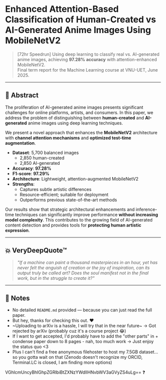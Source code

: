 # Enhanced Attention-Based Classification of Human-Created vs AI-Generated Anime Images Using MobileNetV2

> [72hr Speedrun] Using deep learning to classify real vs. AI-generated anime images, achieving **97.28% accuracy** with attention-enhanced MobileNetV2.  
> Final term report for the Machine Learning course at VNU-UET, June 2025.

---

## 🧠 Abstract

The proliferation of AI-generated anime images presents significant challenges for online platforms, artists, and consumers. In this paper, we address the problem of distinguishing between **human-created** and **AI-generated** anime images using deep learning techniques.

We present a novel approach that enhances the **MobileNetV2** architecture with **channel attention mechanisms** and **optimized test-time augmentation**.

- **Dataset**: 5,700 balanced images  
  - 2,850 human-created  
  - 2,850 AI-generated  
- **Accuracy**: **97.28%**
- **F1-score**: **97.29%**
- **Architecture**: Lightweight, attention-augmented MobileNetV2
- **Strengths**:
  - Captures subtle artistic differences
  - Resource-efficient; suitable for deployment
  - Outperforms previous state-of-the-art methods

Our results show that strategic architectural enhancements and inference-time techniques can significantly improve performance **without increasing model complexity**. This contributes to the growing field of AI-generated content detection and provides tools for **protecting human artistic expression**.

---

## 💥 VeryDeepQuote™

> _"If a machine can paint a thousand masterpieces in an hour, yet has never felt the anguish of creation or the joy of inspiration, can its output truly be called art? Does the soul manifest not in the final work, but in the struggle to create it?"_

---

## 📝 Notes

- No detailed `README.md` provided — because you can just read the full paper.
- But hey, thanks for checking this out. ❤️
- ~Uploading to arXiv is a hassle, I will try that in the near future~ -> Got rejected by arXiv (probably cuz it's a course project 😂)
- If I want to get accepted, I'd probably have to add the "other parts" in + condense paper down to 8 pages - nah, too much work -> Just enjoy the status quo <3
- Plus I can't find a free anonymous filehoster to host my 7.5GB dataset... so you gotta wait on that (Zenodo doesn't recognize my ORCID, Terminal.LC is closed, I am finding more options)
  
VGhlcmUncyBhIGhpZGRlbiBtZXNzYWdlIHNvbWV3aGVyZS4uLg== ❓

<!-- You know, if only my instructor gave me this assignment for 10 weeks instead of 2, I would've done a much better job...
Imagine having to finish 4 deadlines of 4 different courses in that 2 weeks...
So yea, really sorry if you find my project shoddy 😭
What I would've done if I had more time (and a more... permissive environment):
- Much bigger dataset: At least 100k images is necessary 
- Much more selective dataset: Handpicked and curated specifically to my tastes
- Much more diverse AI images: Would've taken the most non-distinguishable images from Stable Diffusion and all that magic shit - Currently all the AI images I possess is NSFW or too risque to be in an academic setting, that's why I chose thisanimedoesnotexist.ai ; Of course there is still aibooru, but I wonder if the filters there are even working properly...
- Much more adaptability by including NSFW images: Hell yea we all love those, no reason to exclude them
- Much less money in my pocket: For some reason training this already took anywhere from 16-45GB of RAM. Yes, 45GB, you heard that right. So a 100k images dataset would be exponentially harder to deal with. But as long as I possess an iron will, nothing can stop me.
- Much much less money in my bank account: I'd need a big ass NVMe SSD for this. SATA may work too, but not HDDs. Imagine having to load 100k images at the speed of your grandma's dial-up internet. Nahhh...
- If you're reading this, then damn I am impressed by your curiosity. Thank you ahahah 🧡
-->
